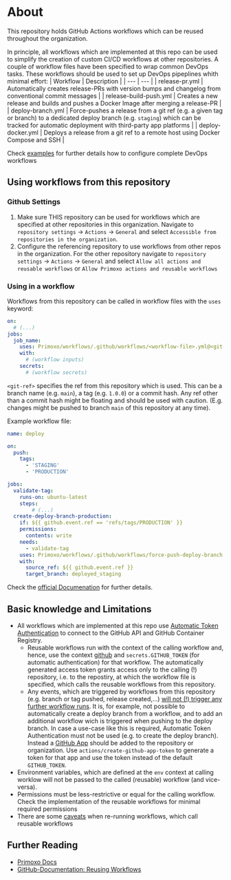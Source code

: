 # About

This repository holds GitHub Actions workflows which can be reused throughout the organization. 

In principle, all workflows which are implemented at this repo can be used to simplify the creation of custom CI/CD workflows at other repositories. A couple of workflow files have been specified to wrap common DevOps tasks. These workflows should be used to set up DevOps pipeplines whith minimal effort:
| Workflow | Description |
| --- | --- |
| release-pr.yml | Automatically creates release-PRs with version bumps and changelog from conventional commit messages |
| release-build-push.yml | Creates a new release and builds and pushes a Docker Image after merging a release-PR  |
| deploy-branch.yml | Force-pushes a release from a git ref (e.g. a given tag or branch) to a dedicated deploy branch (e.g. `staging`) which can be tracked for automatic deployment with third-party app platforms |
| deploy-docker.yml | Deploys a release from a git ref to a remote host using Docker Compose and SSH |

Check [examples](https://github.com/Primoxo/workflows/tree/main/examples) for further details how to configure complete DevOps workflows

## Using workflows from this repository

### Github Settings
1. Make sure THIS repository can be used for workflows which are specified at other repositories in this organization. Navigate to `repository settings` -> `Actions` -> `General` and select `Accessible from repositories in the organization`.
2. Configure the referencing repository to use workflows from other repos in the organization. For the other repository navigate to `repository settings` -> `Actions` -> `General` and select `Allow all actions and reusable workflows` or `Allow Primoxo actions and reusable workflows`

### Using in a workflow

Workflows from this repository can be called in workflow files with the `uses` keyword:
```yaml	
on:
  # (...)
jobs:
  job_name:
    uses: Primoxo/workflows/.github/workflows/<workflow-file>.yml@<git-ref>
    with:
      # (workflow inputs)
    secrets:
      # (workflow secrets)
```
`<git-ref>` specifies the ref from this repository which is used. This can be a branch name (e.g. `main`), a tag (e.g. `1.0.0`) or a commit hash. 
Any ref other than a commit hash might be floating and should be used with caution. (E.g. changes might be pushed to branch `main` of this repository at any time).

Example workflow file:
```yaml	
name: deploy

on:
  push:
    tags:
      - 'STAGING'
      - 'PRODUCTION'

jobs:
  validate-tag:
    runs-on: ubuntu-latest
    steps:
        # (...)
  create-deploy-branch-production:
    if: ${{ github.event.ref == 'refs/tags/PRODUCTION' }}
    permissions:
      contents: write
    needs:
      - validate-tag
    uses: Primoxo/workflows/.github/workflows/force-push-deploy-branch.yml@main
    with:
      source_ref: ${{ github.event.ref }}
      target_branch: deployed_staging 
```

Check the [official Documenation](https://docs.github.com/de/actions/using-workflows/reusing-workflows#calling-a-reusable-workflow) for further details.

## Basic knowledge and Limitations

* All workflows which are implemented at this repo use [Automatic Token Authentication](https://docs.github.com/en/actions/security-guides/automatic-token-authentication) to connect to the GitHub API and GitHub Container Registry. 
  * Reusable workflows run with the context of the calling workflow and, hence, use the context [github](https://docs.github.com/de/actions/learn-github-actions/contexts#github-context) and `secrets.GITHUB_TOKEN` (for automatic authentication) for that workflow. The automatically generated access token grants access only to the calling (!) repository, i.e. to the repostiry, at which the workflow file is specified, which calls the reusable workflows from this repository.
  * Any events, which are triggered by workflows from this repository (e.g. branch or tag pushed, release created,...) [will not (!) trigger any further workflow runs](https://docs.github.com/en/actions/security-guides/automatic-token-authentication). It is, for example, not possible to automatically create a deploy branch from a workflow, and to add an additional workflow wich is triggered when pushing to the deploy branch.
  In case a use-case like this is required, Automatic Token Authentication must not be used (e.g. to create the deploy branch). Instead a [GitHub App](https://docs.github.com/en/apps/creating-github-apps/authenticating-with-a-github-app/making-authenticated-api-requests-with-a-github-app-in-a-github-actions-workflow) should be added to the repository or organization. Use `actions/create-github-app-token` to generate a token for that app and use the token instead of the default `GITHUB_TOKEN`.
* Environment variables, which are defined at the `env` context at calling worklow will not be passed to the called (reusable) workflow (and vice-versa).
* Permissions must be less-restrictive or equal for the calling workflow. Check the implementation of the reusable workflows for minimal required permissions
* There are some [caveats](https://docs.github.com/de/actions/using-workflows/reusing-workflows#re-running-workflows-and-jobs-with-reusable-workflows) when re-running workflows, which call reusable workflows

## Further Reading

* [Primoxo Docs](https://github.com/Primoxo/docs/tree/main/docs/ci_cd)
* [GitHub-Documentation: Reusing Workflows](https://docs.github.com/de/actions/using-workflows/reusing-workflows)